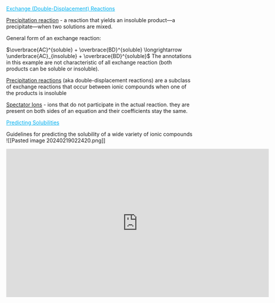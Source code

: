 
<span style="color:#00b0f0"><u>Exchange (Double-Displacement) Reactions</u></span> 

<u>Precipitation reaction</u> - a reaction that yields an insoluble product—a precipitate—when two solutions are mixed.

General form of an exchange reaction:

$\overbrace{AC}^{soluble} + \overbrace{BD}^{soluble} \longrightarrow \underbrace{AC}_{insoluble} + \overbrace{BD}^{soluble}$
The annotations in this example are not characteristic of all exchange reaction (both products can be soluble or insoluble).

<u>Precipitation reactions</u> (aka double-displacement reactions) are a subclass of exchange reactions that occur between ionic compounds when one of the products is insoluble

<u>Spectator Ions</u> - ions that do not participate in the actual reaction. they are present on both sides of an equation and their coefficients stay the same.

<span style="color:#00b0f0"><u>Predicting Solubilities</u></span> 

Guidelines for predicting the solubility of a wide variety of ionic compounds
![[Pasted image 20240219022420.png]]


<iframe width="704" height="397" src="https://www.youtube.com/embed/U3QNwnfmvGU" title="Predicting the Solubility of Ionic Compounds" frameborder="0" allow="accelerometer; autoplay; clipboard-write; encrypted-media; gyroscope; picture-in-picture; web-share" allowfullscreen></iframe>
